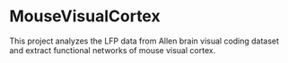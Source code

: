 # MouseVisualCortex

This project analyzes the LFP data from Allen brain visual coding dataset and extract functional networks of mouse visual cortex.

